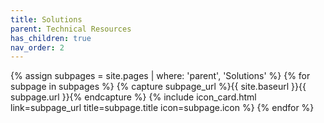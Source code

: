 ```yaml
---
title: Solutions
parent: Technical Resources
has_children: true
nav_order: 2
---
```


<div class="card-bin" markdown="0">
{% assign subpages = site.pages | where: 'parent', 'Solutions' %}
{% for subpage in subpages %}
    {% capture subpage_url %}{{ site.baseurl }}{{ subpage.url }}{% endcapture %}
    {% include icon_card.html
        link=subpage_url
        title=subpage.title
        icon=subpage.icon %}   
{% endfor %}
</div>
